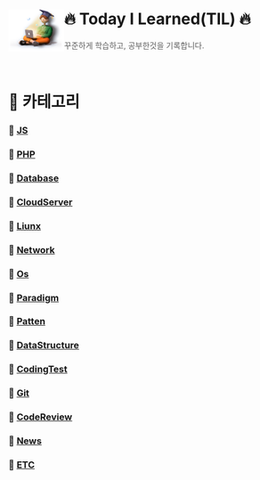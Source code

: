 # 🔥 Today I Learned(TIL) 🔥 <img src="./logo.png" align=left width="100" alt="TIL Logo" />
 
> 꾸준하게 학습하고, 공부한것을 기록합니다.      

<br/>

# 📂 카테고리

### 📝 [JS](./study/JS/js.md)

### 📝 [PHP](./study/PHP/php.md)

### 📝 [Database](./study/Database/database.md)

### 📝 [CloudServer](./study/CloudServer/cloudserver.md)

### 📝 [Liunx](./study/Liunx/liunx.md)

### 📝 [Network](./study/Network/network.md)

### 📝 [Os](./study/Os/os.md)

### 📝 [Paradigm](./study/Paradigm/paradigm.md)

### 📝 [Patten](./study/Pattern/patten.md)

### 📝 [DataStructure](/study/DataStructure/datastructure.md)

### 📝 [CodingTest](./study/CodingTest/codingtest.md)

### 📝 [Git](./study/Git/)

### 📝 [CodeReview](./study/Codereview/codereview.md)

### 📝 [News](./study/News/news.md)

### 📝 [ETC](./study/ETC/etc.md)
